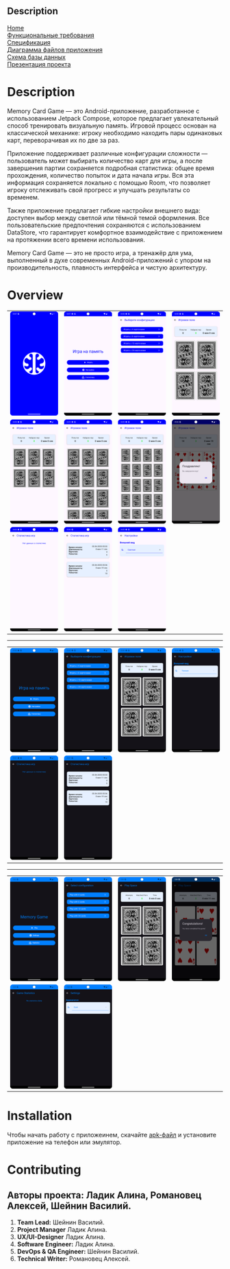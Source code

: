 ## Description

[Home](index.md)    
[Функциональные требования](functionalRequirements.md)  
[Спецификация](specification.md)  
[Диаграмма файлов приложения](filesSchema.md)   
[Схема базы данных](databaseSchema.md)          
[Презентация проекта](projectPresentation.md)       

# Description

Memory Card Game — это Android-приложение, разработанное с использованием Jetpack Compose, которое предлагает увлекательный способ тренировать визуальную память. Игровой процесс основан на классической механике: игроку необходимо находить пары одинаковых карт, переворачивая их по две за раз.

Приложение поддерживает различные конфигурации сложности — пользователь может выбирать количество карт для игры, а после завершения партии сохраняется подробная статистика: общее время прохождения, количество попыток и дата начала игры. Вся эта информация сохраняется локально с помощью Room, что позволяет игроку отслеживать свой прогресс и улучшать результаты со временем.

Также приложение предлагает гибкие настройки внешнего вида: доступен выбор между светлой или тёмной темой оформления. Все пользовательские предпочтения сохраняются с использованием DataStore, что гарантирует комфортное взаимодействие с приложением на протяжении всего времени использования.

Memory Card Game — это не просто игра, а тренажёр для ума, выполненный в духе современных Android-приложений с упором на производительность, плавность интерфейса и чистую архитектуру.

# Overview
<table>
  <tr>
    <td><img src="https://github.com/fpmi-pmvs2025/pmvs12b-lab8-capricorn/blob/d5131407b6bc47a4c3687d1e573d50d6a05bacad/imgs/Screenshot_20250405_080756.png?raw=true" width="200" style="display: inline" /></td>
    <td><img src="https://github.com/fpmi-pmvs2025/pmvs12b-lab8-capricorn/blob/d5131407b6bc47a4c3687d1e573d50d6a05bacad/imgs/Screenshot_20250405_075800.png?raw=true" width="200" style="display: inline" /></td>
<td><img src="https://github.com/fpmi-pmvs2025/pmvs12b-lab8-capricorn/blob/d5131407b6bc47a4c3687d1e573d50d6a05bacad/imgs/Screenshot_20250405_075825.png?raw=true" width="200" style="display: inline" /></td>
<td><img src="https://github.com/fpmi-pmvs2025/pmvs12b-lab8-capricorn/blob/d5131407b6bc47a4c3687d1e573d50d6a05bacad/imgs/Screenshot_20250405_075859.png?raw=true" width="200" style="display: inline" /></td>


  </tr>
  <tr>
<td><img src="https://github.com/fpmi-pmvs2025/pmvs12b-lab8-capricorn/blob/d5131407b6bc47a4c3687d1e573d50d6a05bacad/imgs/Screenshot_20250405_075847.png?raw=true" width="200" style="display: inline" /></td>
<td><img src="https://github.com/fpmi-pmvs2025/pmvs12b-lab8-capricorn/blob/d5131407b6bc47a4c3687d1e573d50d6a05bacad/imgs/Screenshot_20250405_075917.png?raw=true" width="200" style="display: inline" /></td>
<td><img src="https://github.com/fpmi-pmvs2025/pmvs12b-lab8-capricorn/blob/d5131407b6bc47a4c3687d1e573d50d6a05bacad/imgs/Screenshot_20250405_075928.png?raw=true" width="200" style="display: inline" /></td>
<td><img src="https://github.com/fpmi-pmvs2025/pmvs12b-lab8-capricorn/blob/d5131407b6bc47a4c3687d1e573d50d6a05bacad/imgs/Screenshot_20250405_080654.png?raw=true" width="200" style="display: inline" /></td>


  </tr>

  <tr>
<td><img src="https://github.com/fpmi-pmvs2025/pmvs12b-lab8-capricorn/blob/d5131407b6bc47a4c3687d1e573d50d6a05bacad/imgs/Screenshot_20250405_080002.png?raw=true"  width="200" style="display: inline" /></td>
<td><img src="https://github.com/fpmi-pmvs2025/pmvs12b-lab8-capricorn/blob/d5131407b6bc47a4c3687d1e573d50d6a05bacad/imgs/Screenshot_20250405_080708.png?raw=true" width="200" style="display: inline" /></td>
<td><img src="https://github.com/fpmi-pmvs2025/pmvs12b-lab8-capricorn/blob/d5131407b6bc47a4c3687d1e573d50d6a05bacad/imgs/Screenshot_20250405_075941.png?raw=true" width="200" style="display: inline" /></td>

  </tr>

  
</table>

___

<table>
  <tr>
    <td><img src="https://github.com/fpmi-pmvs2025/pmvs12b-lab8-capricorn/blob/d5131407b6bc47a4c3687d1e573d50d6a05bacad/imgs/Screenshot_20250405_080028.png?raw=true" width="200" style="display: inline" /></td>
<td><img src="https://github.com/fpmi-pmvs2025/pmvs12b-lab8-capricorn/blob/d5131407b6bc47a4c3687d1e573d50d6a05bacad/imgs/Screenshot_20250405_080047.png?raw=true" width="200" style="display: inline" /></td>
<td><img src="https://github.com/fpmi-pmvs2025/pmvs12b-lab8-capricorn/blob/d5131407b6bc47a4c3687d1e573d50d6a05bacad/imgs/Screenshot_20250405_080056.png?raw=true" width="200" style="display: inline" /></td>
<td><img src="https://github.com/fpmi-pmvs2025/pmvs12b-lab8-capricorn/blob/d5131407b6bc47a4c3687d1e573d50d6a05bacad/imgs/Screenshot_20250405_080109.png?raw=true" width="200" style="display: inline" /></td>



  </tr>
  <tr>
<td><img src="https://github.com/fpmi-pmvs2025/pmvs12b-lab8-capricorn/blob/d5131407b6bc47a4c3687d1e573d50d6a05bacad/imgs/Screenshot_20250405_080119.png?raw=true" width="200" style="display: inline" /></td>
<td><img src="https://github.com/fpmi-pmvs2025/pmvs12b-lab8-capricorn/blob/d5131407b6bc47a4c3687d1e573d50d6a05bacad/imgs/Screenshot_20250405_080729.png?raw=true" width="200" style="display: inline" /></td>
  </tr>
</table>

___

<table>
  <tr>
<td><img src="https://github.com/fpmi-pmvs2025/pmvs12b-lab8-capricorn/blob/d5131407b6bc47a4c3687d1e573d50d6a05bacad/imgs/Screenshot_20250405_080254.png?raw=true" width="200" style="display: inline" /></td>
<td><img src="https://github.com/fpmi-pmvs2025/pmvs12b-lab8-capricorn/blob/d5131407b6bc47a4c3687d1e573d50d6a05bacad/imgs/Screenshot_20250405_080326.png?raw=true" width="200" style="display: inline" /></td>
<td><img src="https://github.com/fpmi-pmvs2025/pmvs12b-lab8-capricorn/blob/d5131407b6bc47a4c3687d1e573d50d6a05bacad/imgs/Screenshot_20250405_080338.png?raw=true" width="200" style="display: inline" /></td>
<td><img src="https://github.com/fpmi-pmvs2025/pmvs12b-lab8-capricorn/blob/d5131407b6bc47a4c3687d1e573d50d6a05bacad/imgs/Screenshot_20250405_080431.png?raw=true" width="200" style="display: inline" /></td>


  </tr>
  <tr>
<td><img src="https://github.com/fpmi-pmvs2025/pmvs12b-lab8-capricorn/blob/d5131407b6bc47a4c3687d1e573d50d6a05bacad/imgs/Screenshot_20250405_080403.png?raw=true" width="200" style="display: inline" /></td>
<td><img src="https://github.com/fpmi-pmvs2025/pmvs12b-lab8-capricorn/blob/d5131407b6bc47a4c3687d1e573d50d6a05bacad/imgs/Screenshot_20250405_080352.png?raw=true" width="200" style="display: inline" /></td>
  </tr>
</table>


# Installation
Чтобы начать работу с приложеинем, скачайте [apk-файл](https://github.com/fpmi-pmvs2025/pmvs12b-lab8-capricorn/blob/159e7c67d2ed62355c02ad6c03951f22f60026ca/app-release.apk) и установите приложение на телефон или эмулятор.


# Contributing
## Авторы проекта: **Ладик Алина, Романовец Алексей, Шейнин Василий.**

1. **Team Lead:** Шейнин Василий.
2. **Project Manager** Ладик Алина.
3. **UX/UI-Designer** Ладик Алина.
4. **Software Engineer:** Ладик Алина.
5. **DevOps & QA Engineer:** Шейнин Василий.
6. **Technical Writer:** Романовец Алексей.
